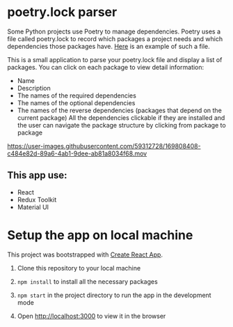 # poetry.lock parser

Some Python projects use Poetry to manage dependencies. Poetry uses a file called poetry.lock to record which packages a project needs and which dependencies those packages have. [Here](https://github.com/python-poetry/poetry/blob/70e8e8ed1da8c15041c3054603088fce59e05829/poetry.lock) is an example of such a file.

This is a small application to parse your poetry.lock file and display a list of packages. You can click on each package to view detail information:

- Name
- Description
- The names of the required dependencies
- The names of the optional dependencies
- The names of the reverse dependencies (packages that depend on the current package)
  All the dependencies clickable if they are installed and the user can navigate the package structure by clicking from package to package

https://user-images.githubusercontent.com/59312728/169808408-c484e82d-89a6-4ab1-9dee-ab81a8034f68.mov

## This app use:

- React
- Redux Toolkit
- Material UI

# Setup the app on local machine

This project was bootstrapped with [Create React App](https://github.com/facebook/create-react-app).

1. Clone this repository to your local machine

2. `npm install` to install all the necessary packages

3. `npm start` in the project directory to run the app in the development mode

4. Open [http://localhost:3000](http://localhost:3000) to view it in the browser


